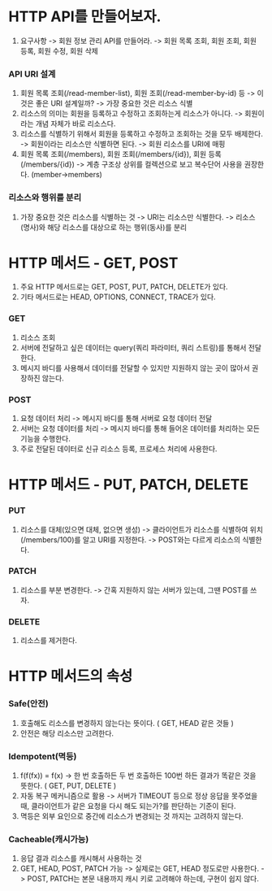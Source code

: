 # HTTP API를 만들어보자.
1. 요구사항 -> 회원 정보 관리 API를 만들어라. -> 회원 목록 조회, 회원 조회, 회원 등록, 회원 수정, 회원 삭제

### API URI 설계
1. 회원 목록 조회(/read-member-list), 회원 조회(/read-member-by-id) 등 -> 이것은 좋은 URI 설계일까? -> 가장 중요한 것은 리소스 식별 
2. 리소스의 의미는 회원을 등록하고 수정하고 조회하는게 리소스가 아니다. -> 회원이라는 개념 자체가 바로 리소스다.
3. 리소스를 식별하기 위해서 회원을 등록하고 수정하고 조회하는 것을 모두 배제한다. -> 회원이라는 리소스만 식별하면 된다. -> 회원 리소스를 URI에 매핑
4. 회원 목록 조회(/members), 회원 조회(/members/{id}), 회원 등록(/members/{id}) -> 계층 구조상 상위를 컬렉션으로 보고 복수단어 사용을 권장한다. (member->members)

### 리소스와 행위를 분리
1. 가장 중요한 것은 리소스를 식별하는 것 -> URI는 리소스만 식별한다. -> 리소스(명사)와 해당 리소스를 대상으로 하는 행위(동사)를 분리

# HTTP 메서드 - GET, POST
1. 주요 HTTP 메서드로는 GET, POST, PUT, PATCH, DELETE가 있다.
2. 기타 메서드로는 HEAD, OPTIONS, CONNECT, TRACE가 있다.

### GET
1. 리소스 조회
2. 서버에 전달하고 싶은 데이터는 query(쿼리 파라미터, 쿼리 스트링)를 통해서 전달한다.
3. 메시지 바디를 사용해서 데이터를 전달할 수 있지만 지원하지 않는 곳이 많아서 권장하진 않는다. 

### POST
1. 요청 데이터 처리  -> 메시지 바디를 통해 서버로 요청 데이터 전달
2. 서버는 요청 데이터를 처리 -> 메시지 바디를 통해 들어온 데이터를 처리하는 모든 기능을 수행한다.
3. 주로 전달된 데이터로 신규 리소스 등록, 프로세스 처리에 사용한다.

# HTTP 메서드 - PUT, PATCH, DELETE

### PUT
1. 리소스를 대체(있으면 대체, 없으면 생성) -> 클라이언트가 리소스를 식별하여 위치(/members/100)를 알고 URI를 지정한다. -> POST와는 다르게 리소스의 식별한다.

### PATCH
1. 리소스를 부분 변경한다. -> 간혹 지원하지 않는 서버가 있는데, 그땐 POST를 쓰자.

### DELETE
1. 리소스를 제거한다.

# HTTP 메서드의 속성

### Safe(안전)
1. 호출해도 리소스를 변경하지 않는다는 뜻이다. ( GET, HEAD 같은 것들 )
2. 안전은 해당 리소스만 고려한다.

### Idempotent(멱등)
1. f(f(fx)) = f(x) -> 한 번 호출하든 두 번 호출하든 100번 하든 결과가 똑같은 것을 뜻한다. ( GET, PUT, DELETE )
2. 자동 복구 메커니즘으로 활용 -> 서버가 TIMEOUT 등으로 정상 응답을 못주었을 때, 클라이언트가 같은 요청을 다시 해도 되는가?를 판단하는 기준이 된다.
3. 멱등은 외부 요인으로 중간에 리소스가 변경되는 것 까지는 고려하지 않는다.

### Cacheable(캐시가능)
1. 응답 결과 리소스를 캐시해서 사용하는 것
2. GET, HEAD, POST, PATCH 가능 -> 실제로는 GET, HEAD 정도로만 사용한다. -> POST, PATCH는 본문 내용까지 캐시 키로 고려해야 하는데, 구현이 쉽지 않다.